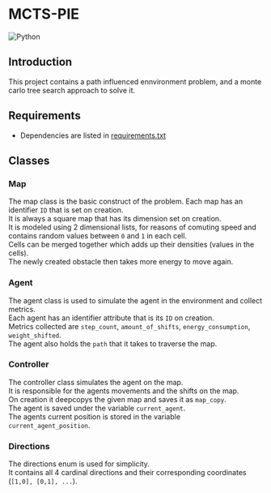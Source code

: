# MCTS-PIE
![Python](https://img.shields.io/badge/python-3.13.1-blue)
## Introduction
This project contains a path influenced ennvironment problem, and a monte carlo tree search approach to solve it.

## Requirements
- Dependencies are listed in [requirements.txt](requirements.txt)

## Classes
### Map
The map class is the basic construct of the problem. 
Each map has an identifier `ID` that is set on creation.   
It is always a square map that has its dimension set on creation.  
It is modeled using 2 dimensional lists, for reasons of comuting speed and contains random values between `0` and `1` in each cell.  
Cells can be merged together which adds up their densities (values in the cells).  
The newly created obstacle then takes more energy to move again.

### Agent
The agent class is used to simulate the agent in the environment and collect metrics.  
Each agent has an identifier attribute that is its `ID` on creation.  
Metrics collected are `step_count`, `amount_of_shifts`, `energy_consumption`, `weight_shifted`.  
The agent also holds the `path` that it takes to traverse the map.

### Controller
The controller class simulates the agent on the map.  
It is responsible for the agents movements and the shifts on the map.  
On creation it deepcopys the given map and saves it as `map_copy`.  
The agent is saved under the variable `current_agent`.  
The agents current position is stored in the variable `current_agent_position`.  

### Directions
The directions enum is used for simplicity.  
It contains all 4 cardinal directions and their corresponding coordinates (`[1,0], [0,1], ...`).